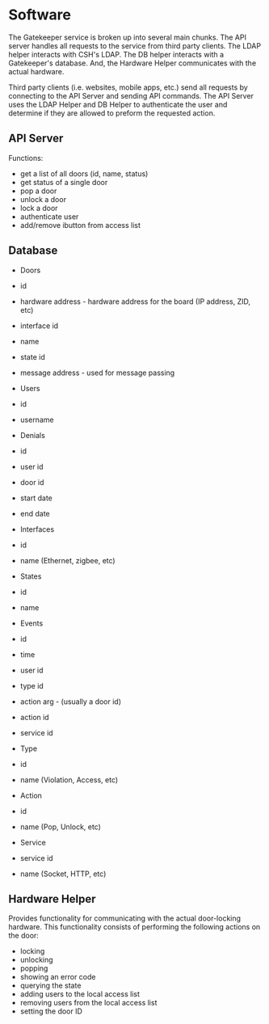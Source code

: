 Software
========

The Gatekeeper service is broken up into several main chunks. The API server
handles all requests to the service from third party clients. The LDAP helper
interacts with CSH's LDAP. The DB helper interacts with a Gatekeeper's
database. And, the Hardware Helper communicates with the actual hardware.

Third party clients (i.e. websites, mobile apps, etc.) send all requests by
connecting to the API Server and sending API commands. The API Server uses the
LDAP Helper and DB Helper to authenticate the user and determine if they are
allowed to preform the requested action.


API Server
----------

Functions:

* get a list of all doors (id, name, status)
* get status of a single door
* pop a door
* unlock a door
* lock a door
* authenticate user
* add/remove ibutton from access list


Database
---------

* Doors
 * id
 * hardware address - hardware address for the board (IP address, ZID, etc)
 * interface id
 * name
 * state id
 * message address - used for message passing

* Users
 * id
 * username

* Denials
 * id
 * user id
 * door id
 * start date
 * end date

* Interfaces
 * id
 * name (Ethernet, zigbee, etc)

* States
 * id
 * name

* Events
 * id
 * time
 * user id
 * type id
 * action arg - (usually a door id)
 * action id
 * service id

* Type
 * id
 * name (Violation, Access, etc)

* Action
 * id
 * name (Pop, Unlock, etc)

* Service
 * service id
 * name (Socket, HTTP, etc)


Hardware Helper
---------------

Provides functionality for communicating with the actual door-locking
hardware. This functionality consists of performing the following actions on
the door:

* locking
* unlocking
* popping
* showing an error code
* querying the state
* adding users to the local access list
* removing users from the local access list
* setting the door ID
